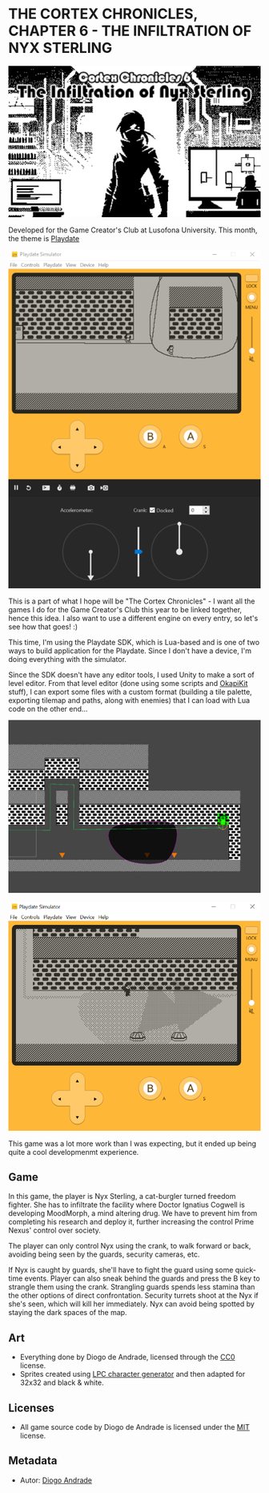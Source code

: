 # THE CORTEX CHRONICLES, CHAPTER 6 - THE INFILTRATION OF NYX STERLING

![Title](Screenshots/screen00.png)

Developed for the Game Creator's Club at Lusofona University.
This month, the theme is [Playdate]

![GameScreenshot](Screenshots/screen01.png)

This is a part of what I hope will be "The Cortex Chronicles" - I want all the games I do for the Game Creator's Club this year to be linked together, hence this idea.
I also want to use a different engine on every entry, so let's see how that goes! :)

This time, I'm using the Playdate SDK, which is Lua-based and is one of two ways to build application for the Playdate. Since I don't have a device, I'm doing everything with the simulator.

Since the SDK doesn't have any editor tools, I used Unity to make a sort of level editor. From that level editor (done using some scripts and [OkapiKit] stuff), I can export some files with a custom format (building a tile palette, exporting tilemap and paths, along with enemies) that I can load with Lua code on the other end...

![GameScreenshot](Screenshots/screen02.png)

![GameScreenshot](Screenshots/screen03.png)

This game was a lot more work than I was expecting, but it ended up being quite a cool developmenmt experience.

## Game

In this game, the player is Nyx Sterling, a cat-burgler turned freedom fighter. She has to infiltrate the facility where Doctor Ignatius Cogwell is developing MoodMorph, a mind altering drug. We have to prevent him from completing his research and deploy it, further increasing the control Prime Nexus' control over society.

The player can only control Nyx using the crank, to walk forward or back, avoiding being seen by the guards, security cameras, etc.

If Nyx is caught by guards, she'll have to fight the guard using some quick-time events. Player can also sneak behind the guards and press the B key to strangle them using the crank. Strangling guards spends less stamina than the other options of direct confrontation.
Security turrets shoot at the Nyx if she's seen, which will kill her immediately. Nyx can avoid being spotted by staying the dark spaces of the map.

## Art

- Everything done by Diogo de Andrade, licensed through the [CC0] license.
- Sprites created using [LPC character generator] and then adapted for 32x32 and black & white.

## Licenses

- All game source code by Diogo de Andrade is licensed under the [MIT] license.

## Metadata

- Autor: [Diogo Andrade]

[Diogo Andrade]:https://github.com/DiogoDeAndrade
[CC0]:https://creativecommons.org/publicdomain/zero/1.0/
[CC-BY-SA 3.0]:http://creativecommons.org/licenses/by-sa/3.0/
[GLP 2.0]:https://www.gnu.org/licenses/old-licenses/gpl-2.0.html
[GPL 3.0]:https://www.gnu.org/licenses/gpl-3.0.html
[MIT]:LICENSE
[OkapiKit]:https://github.com/VideojogosLusofona/OkapiKit
[Playdate]:https://https://play.date/
[LPC character generator]:https://sanderfrenken.github.io/Universal-LPC-Spritesheet-Character-Generator